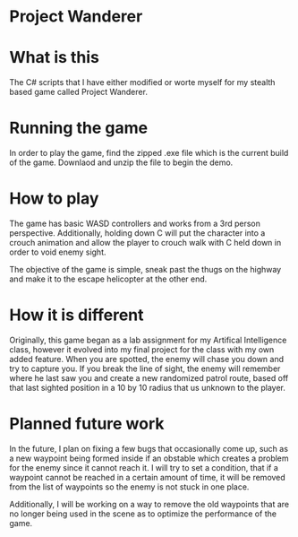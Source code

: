 # Project Wanderer

# What is this #
The C# scripts that I have either modified or worte myself for my stealth based game called Project Wanderer.

# Running the game #
In order to play the game, find the zipped .exe file which is the current build of the game. Downlaod and unzip the file to begin the demo.

# How to play #
The game has basic WASD controllers and works from a 3rd person perspective. Additionally, holding down C will put the character into a crouch animation and allow the player to crouch walk with C held down in order to void enemy sight. 

The objective of the game is simple, sneak past the thugs on the highway and make it to the escape helicopter at the other end.

# How it is different #
Originally, this game began as a lab assignment for my Artifical Intelligence class, however it evolved into my final project for the class with my own added feature. When you are spotted, the enemy will chase you down and try to capture you. If you break the line of sight, the enemy will remember where he last saw you and create a new randomized patrol route, based off that last sighted position in a 10 by 10 radius that us unknown to the player.

# Planned future work #
In the future, I plan on fixing a few bugs that occasionally come up, such as a new waypoint being formed inside if an obstable which creates a problem for the enemy since it cannot reach it. I will try to set a condition, that if a waypoint cannot be reached in a certain amount of time, it will be removed from the list of waypoints so the enemy is not stuck in one place.

Additionally, I will be working on a way to remove the old waypoints that are no longer being used in the scene as to optimize the performance of the game.
